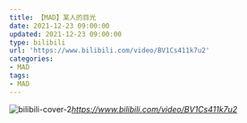 ```yaml
---
title: 【MAD】某人的目光
date: 2021-12-23 09:00:00
updated: 2021-12-23 09:00:00
type: bilibili
url: 'https://www.bilibili.com/video/BV1Cs411k7u2'
categories:
- MAD
tags:
- MAD
---
```


![bilibili-cover-2](https://shanghai-1309153523.cos.ap-shanghai.myqcloud.com/blogImage/bilibili-cover-2.webp)_https://www.bilibili.com/video/BV1Cs411k7u2_

<!-- more -->